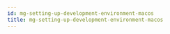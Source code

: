 ```yaml
---
id: mg-setting-up-development-environment-macos
title: mg-setting-up-development-environment-macos
---
```

